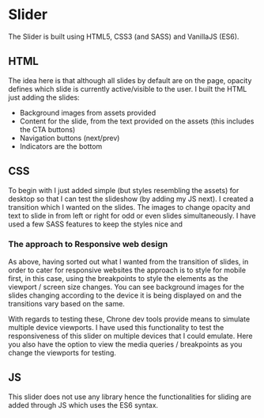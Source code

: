 # Slider

The Slider is built using HTML5, CSS3 (and SASS) and VanillaJS (ES6).

## HTML
The idea here is that although all slides by default are on the page, opacity defines which slide is currently active/visible to the user.
I built the HTML just adding the slides:
- Background images from assets provided
- Content for the slide, from the text provided on the assets (this includes the CTA buttons)
- Navigation buttons (next/prev)
- Indicators are the bottom

## CSS
To begin with I just added simple (but styles resembling the assets) for desktop so that I can test the slideshow (by adding my JS next). I created a transition which I wanted on the slides. The images to change opacity and text to slide in from left or right for odd or even slides simultaneously. I have used a few SASS features to keep the styles nice and 

### The approach to Responsive web design
As above, having sorted out what I wanted from the transition of slides, in order to cater for responsive websites the approach is to style for mobile first, in this case, using the breakpoints to style the elements as the viewport / screen size changes. You can see background images for the slides changing according to the device it is being displayed on and the transitions vary based on the same.

With regards to testing these, Chrone dev tools provide means to simulate multiple device viewports. I have used this functionality to test the responsiveness of this slider on multiple devices that I could emulate. Here you also have the option to view the media queries / breakpoints as you change the viewports for testing. 

## JS
This slider does not use any library hence the functionalities for sliding are added through JS which uses the ES6 syntax.
